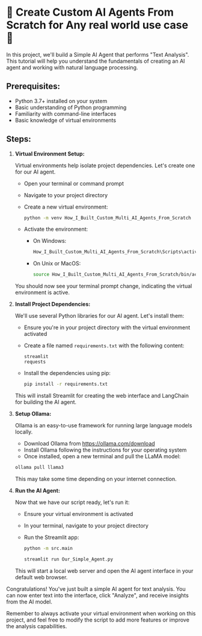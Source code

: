  # 🏢 Create Custom AI Agents From Scratch for Any real world use case 🏢

In this project, we'll build a Simple AI Agent that performs "Text Analysis". This tutorial will help you understand the fundamentals of creating an AI agent and working with natural language processing.

## Prerequisites:

* Python 3.7+ installed on your system
* Basic understanding of Python programming
* Familiarity with command-line interfaces
* Basic knowledge of virtual environments

## Steps:

1. **Virtual Environment Setup:**

   Virtual environments help isolate project dependencies. Let's create one for our AI agent.

   - Open your terminal or command prompt
   - Navigate to your project directory
   - Create a new virtual environment:
   
     ```bash
     python -m venv How_I_Built_Custom_Multi_AI_Agents_From_Scratch 
     ```

   - Activate the environment:
   
     * On Windows:
        ```bash
        How_I_Built_Custom_Multi_AI_Agents_From_Scratch\Scripts\activate
        ```
     * On Unix or MacOS:
        ```bash
        source How_I_Built_Custom_Multi_AI_Agents_From_Scratch/bin/activate
        ```

   You should now see your terminal prompt change, indicating the virtual environment is active.

2. **Install Project Dependencies:**

   We'll use several Python libraries for our AI agent. Let's install them:

   - Ensure you're in your project directory with the virtual environment activated
   - Create a file named `requirements.txt` with the following content:
     ```
     streamlit
     requests
     ```
   - Install the dependencies using pip:
   
     ```bash
     pip install -r requirements.txt
     ```

   This will install Streamlit for creating the web interface and LangChain for building the AI agent.

3. **Setup Ollama:**

   Ollama is an easy-to-use framework for running large language models locally.

   - Download Ollama from https://ollama.com/download
   - Install Ollama following the instructions for your operating system
   - Once installed, open a new terminal and pull the LLaMA model:
    ```bash
    ollama pull llama3
    ```
   This may take some time depending on your internet connection.



4. **Run the AI Agent:**

   Now that we have our script ready, let's run it:

   - Ensure your virtual environment is activated
   - In your terminal, navigate to your project directory
   - Run the Streamlit app:
   
     ```bash
     python -m src.main
     
     streamlit run Our_Simple_Agent.py
     ```

   This will start a local web server and open the AI agent interface in your default web browser.

Congratulations! You've just built a simple AI agent for text analysis. You can now enter text into the interface, click "Analyze", and receive insights from the AI model.

Remember to always activate your virtual environment when working on this project, and feel free to modify the script to add more features or improve the analysis capabilities.
